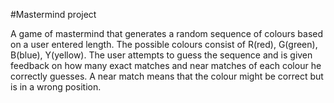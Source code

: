 #Mastermind project

A game of mastermind that generates a random sequence of colours based on a user entered length.
The possible colours consist of R(red), G(green), B(blue), Y(yellow).
The user attempts to guess the sequence and is given feedback on how many exact matches and near matches of each colour he correctly guesses. A near match means that the colour might be correct but is in a wrong position.
